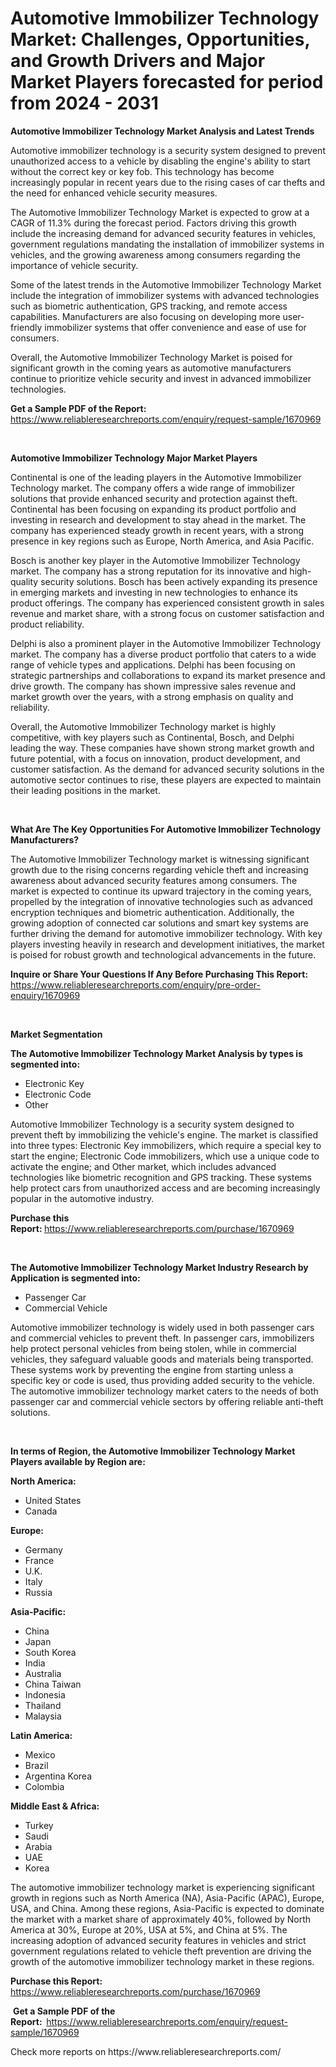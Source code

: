 <p><h1>Automotive Immobilizer Technology Market: Challenges, Opportunities, and Growth Drivers and Major Market Players forecasted for period from 2024 - 2031</h1></p><p><strong>Automotive Immobilizer Technology Market Analysis and Latest Trends</strong></p>
<p><p>Automotive immobilizer technology is a security system designed to prevent unauthorized access to a vehicle by disabling the engine's ability to start without the correct key or key fob. This technology has become increasingly popular in recent years due to the rising cases of car thefts and the need for enhanced vehicle security measures.</p><p>The Automotive Immobilizer Technology Market is expected to grow at a CAGR of 11.3% during the forecast period. Factors driving this growth include the increasing demand for advanced security features in vehicles, government regulations mandating the installation of immobilizer systems in vehicles, and the growing awareness among consumers regarding the importance of vehicle security.</p><p>Some of the latest trends in the Automotive Immobilizer Technology Market include the integration of immobilizer systems with advanced technologies such as biometric authentication, GPS tracking, and remote access capabilities. Manufacturers are also focusing on developing more user-friendly immobilizer systems that offer convenience and ease of use for consumers.</p><p>Overall, the Automotive Immobilizer Technology Market is poised for significant growth in the coming years as automotive manufacturers continue to prioritize vehicle security and invest in advanced immobilizer technologies.</p></p>
<p><strong>Get a Sample PDF of the Report:&nbsp;</strong> <a href="https://www.reliableresearchreports.com/enquiry/request-sample/1670969">https://www.reliableresearchreports.com/enquiry/request-sample/1670969</a></p>
<p>&nbsp;</p>
<p><strong>Automotive Immobilizer Technology Major Market Players</strong></p>
<p><p>Continental is one of the leading players in the Automotive Immobilizer Technology market. The company offers a wide range of immobilizer solutions that provide enhanced security and protection against theft. Continental has been focusing on expanding its product portfolio and investing in research and development to stay ahead in the market. The company has experienced steady growth in recent years, with a strong presence in key regions such as Europe, North America, and Asia Pacific.</p><p>Bosch is another key player in the Automotive Immobilizer Technology market. The company has a strong reputation for its innovative and high-quality security solutions. Bosch has been actively expanding its presence in emerging markets and investing in new technologies to enhance its product offerings. The company has experienced consistent growth in sales revenue and market share, with a strong focus on customer satisfaction and product reliability.</p><p>Delphi is also a prominent player in the Automotive Immobilizer Technology market. The company has a diverse product portfolio that caters to a wide range of vehicle types and applications. Delphi has been focusing on strategic partnerships and collaborations to expand its market presence and drive growth. The company has shown impressive sales revenue and market growth over the years, with a strong emphasis on quality and reliability.</p><p>Overall, the Automotive Immobilizer Technology market is highly competitive, with key players such as Continental, Bosch, and Delphi leading the way. These companies have shown strong market growth and future potential, with a focus on innovation, product development, and customer satisfaction. As the demand for advanced security solutions in the automotive sector continues to rise, these players are expected to maintain their leading positions in the market.</p></p>
<p>&nbsp;</p>
<p><strong>What Are The Key Opportunities For Automotive Immobilizer Technology Manufacturers?</strong></p>
<p><p>The Automotive Immobilizer Technology market is witnessing significant growth due to the rising concerns regarding vehicle theft and increasing awareness about advanced security features among consumers. The market is expected to continue its upward trajectory in the coming years, propelled by the integration of innovative technologies such as advanced encryption techniques and biometric authentication. Additionally, the growing adoption of connected car solutions and smart key systems are further driving the demand for automotive immobilizer technology. With key players investing heavily in research and development initiatives, the market is poised for robust growth and technological advancements in the future.</p></p>
<p><strong>Inquire or Share Your Questions If Any Before Purchasing This Report:</strong> <a href="https://www.reliableresearchreports.com/enquiry/pre-order-enquiry/1670969">https://www.reliableresearchreports.com/enquiry/pre-order-enquiry/1670969</a></p>
<p>&nbsp;</p>
<p><strong>Market Segmentation</strong></p>
<p><strong>The Automotive Immobilizer Technology Market Analysis by types is segmented into:</strong></p>
<p><ul><li>Electronic Key</li><li>Electronic Code</li><li>Other</li></ul></p>
<p><p>Automotive Immobilizer Technology is a security system designed to prevent theft by immobilizing the vehicle's engine. The market is classified into three types: Electronic Key immobilizers, which require a special key to start the engine; Electronic Code immobilizers, which use a unique code to activate the engine; and Other market, which includes advanced technologies like biometric recognition and GPS tracking. These systems help protect cars from unauthorized access and are becoming increasingly popular in the automotive industry.</p></p>
<p><strong>Purchase this Report:&nbsp;</strong><a href="https://www.reliableresearchreports.com/purchase/1670969">https://www.reliableresearchreports.com/purchase/1670969</a></p>
<p>&nbsp;</p>
<p><strong>The Automotive Immobilizer Technology Market Industry Research by Application is segmented into:</strong></p>
<p><ul><li>Passenger Car</li><li>Commercial Vehicle</li></ul></p>
<p><p>Automotive immobilizer technology is widely used in both passenger cars and commercial vehicles to prevent theft. In passenger cars, immobilizers help protect personal vehicles from being stolen, while in commercial vehicles, they safeguard valuable goods and materials being transported. These systems work by preventing the engine from starting unless a specific key or code is used, thus providing added security to the vehicle. The automotive immobilizer technology market caters to the needs of both passenger car and commercial vehicle sectors by offering reliable anti-theft solutions.</p></p>
<p>&nbsp;</p>
<p><strong>In terms of Region, the Automotive Immobilizer Technology Market Players available by Region are:</strong></p>
<p>
    <p> <strong> North America: </strong>
        <ul>
            <li>United States</li>
            <li>Canada</li>
        </ul>
        </p> 
    <p> <strong> Europe: </strong>
        <ul>
            <li>Germany</li>
            <li>France</li>
            <li>U.K.</li>
            <li>Italy</li>
            <li>Russia</li>
        </ul>
        </p> 
    <p> <strong> Asia-Pacific: </strong>
        <ul>
            <li>China</li>
            <li>Japan</li>
            <li>South Korea</li>
            <li>India</li>
            <li>Australia</li>
            <li>China Taiwan</li>
            <li>Indonesia</li>
            <li>Thailand</li>
            <li>Malaysia</li>
        </ul>
        </p> 
    <p> <strong> Latin America: </strong>
        <ul>
            <li>Mexico</li>
            <li>Brazil</li>
            <li>Argentina Korea</li>
            <li>Colombia</li>
        </ul>
        </p> 
    <p> <strong> Middle East & Africa: </strong>
        <ul>
            <li>Turkey</li>
            <li>Saudi</li>
            <li>Arabia</li>
            <li>UAE</li>
            <li>Korea</li>
        </ul>
    </p>
    </p>
<p><p>The automotive immobilizer technology market is experiencing significant growth in regions such as North America (NA), Asia-Pacific (APAC), Europe, USA, and China. Among these regions, Asia-Pacific is expected to dominate the market with a market share of approximately 40%, followed by North America at 30%, Europe at 20%, USA at 5%, and China at 5%. The increasing adoption of advanced security features in vehicles and strict government regulations related to vehicle theft prevention are driving the growth of the automotive immobilizer technology market in these regions.</p></p>
<p><strong>Purchase this Report: </strong><a href="https://www.reliableresearchreports.com/purchase/1670969">https://www.reliableresearchreports.com/purchase/1670969</a></p>
<p>&nbsp;<strong>Get a Sample PDF of the Report:&nbsp;&nbsp;</strong><a href="https://www.reliableresearchreports.com/enquiry/request-sample/1670969">https://www.reliableresearchreports.com/enquiry/request-sample/1670969</a></p>
<p><strong></strong></p>
<p>Check more reports on https://www.reliableresearchreports.com/</p>